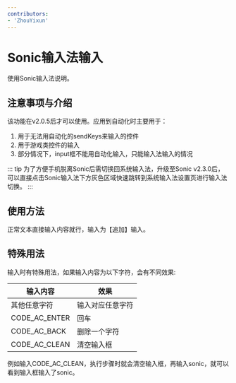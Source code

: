 ```yaml
---
contributors:
- 'ZhouYixun'
---
```


# Sonic输入法输入

使用Sonic输入法说明。

## 注意事项与介绍

该功能在v2.0.5后才可以使用。应用到自动化时主要用于：
1. 用于无法用自动化的sendKeys来输入的控件
2. 用于游戏类控件的输入
3. 部分情况下，input框不能用自动化输入，只能输入法输入的情况

::: tip 
为了方便手机脱离Sonic后需切换回系统输入法，升级至Sonic v2.3.0后，可以直接点击Sonic输入法下方灰色区域快速跳转到系统输入法设置页进行输入法切换。
:::

## 使用方法

正常文本直接输入内容就行，输入为【追加】输入。

## 特殊用法

输入时有特殊用法，如果输入内容为以下字符，会有不同效果:

| 输入内容          | 效果       |
|---------------|----------|
| 其他任意字符        | 输入对应任意字符 |
| CODE_AC_ENTER | 回车       |
| CODE_AC_BACK  | 删除一个字符   |
| CODE_AC_CLEAN | 清空输入框    |

例如输入CODE_AC_CLEAN，执行步骤时就会清空输入框，再输入sonic，就可以看到输入框输入了sonic。
